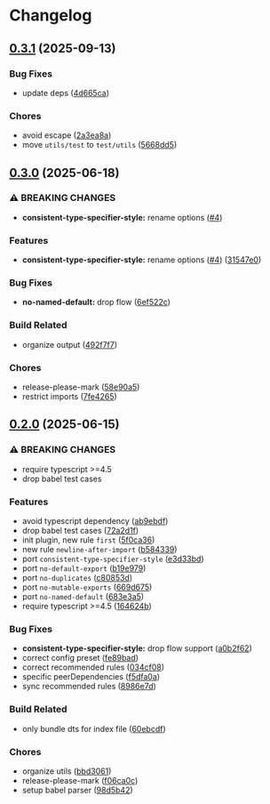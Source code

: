 # Changelog

## [0.3.1](https://github.com/9romise/eslint-plugin-import-lite/compare/v0.3.0...v0.3.1) (2025-09-13)


### Bug Fixes

* update deps ([4d665ca](https://github.com/9romise/eslint-plugin-import-lite/commit/4d665ca7abc42d25726a12bc778fcc4a31686686))


### Chores

* avoid escape ([2a3ea8a](https://github.com/9romise/eslint-plugin-import-lite/commit/2a3ea8afda30cce0463367eac5995bb5f4415e3b))
* move `utils/test` to `test/utils` ([5668dd5](https://github.com/9romise/eslint-plugin-import-lite/commit/5668dd55660d1c78fb5f289ed45912d64f5929e1))

## [0.3.0](https://github.com/9romise/eslint-plugin-import-lite/compare/v0.2.0...v0.3.0) (2025-06-18)


### ⚠ BREAKING CHANGES

* **consistent-type-specifier-style:** rename options ([#4](https://github.com/9romise/eslint-plugin-import-lite/issues/4))

### Features

* **consistent-type-specifier-style:** rename options ([#4](https://github.com/9romise/eslint-plugin-import-lite/issues/4)) ([31547e0](https://github.com/9romise/eslint-plugin-import-lite/commit/31547e0c4e026af997932b2bf846067848e764ec))


### Bug Fixes

* **no-named-default:** drop flow ([6ef522c](https://github.com/9romise/eslint-plugin-import-lite/commit/6ef522c7ba72584c9dbb364aecbe80889d06a061))


### Build Related

* organize output ([492f7f7](https://github.com/9romise/eslint-plugin-import-lite/commit/492f7f7d46eb5af5905a1fffed842291f3a5d611))


### Chores

* release-please-mark ([58e90a5](https://github.com/9romise/eslint-plugin-import-lite/commit/58e90a517896f7c2e8c4ca3fe9eab982b1005d73))
* restrict imports ([7fe4265](https://github.com/9romise/eslint-plugin-import-lite/commit/7fe42658f44005bf8912618052d371fdbc0e7a36))

## [0.2.0](https://github.com/9romise/eslint-plugin-import-lite/compare/v0.1.1...v0.2.0) (2025-06-15)


### ⚠ BREAKING CHANGES

* require typescript >=4.5
* drop babel test cases

### Features

* avoid typescript dependency ([ab9ebdf](https://github.com/9romise/eslint-plugin-import-lite/commit/ab9ebdf1c5106389a60a9d34d4daa370888b9d6a))
* drop babel test cases ([72a2d1f](https://github.com/9romise/eslint-plugin-import-lite/commit/72a2d1f8a59fe43b33b8e6c41e708a1ebafab5ae))
* init plugin, new rule `first` ([5f0ca36](https://github.com/9romise/eslint-plugin-import-lite/commit/5f0ca3637d72a8b7427f67c8f21af49430a28dcd))
* new rule `newline-after-import` ([b584339](https://github.com/9romise/eslint-plugin-import-lite/commit/b584339a70f18fa65dbebed912a475b2e04b884a))
* port `consistent-type-specifier-style` ([e3d33bd](https://github.com/9romise/eslint-plugin-import-lite/commit/e3d33bd4fa90c9e3c05bdba0058852a68590905d))
* port `no-default-export` ([b19e979](https://github.com/9romise/eslint-plugin-import-lite/commit/b19e97984feb438e39f534abe79a10f4f8b74234))
* port `no-duplicates` ([c80853d](https://github.com/9romise/eslint-plugin-import-lite/commit/c80853d77ff8f95e88e0f010d014866868f7b5b6))
* port `no-mutable-exports` ([669d675](https://github.com/9romise/eslint-plugin-import-lite/commit/669d675009be9b35f92381ae1cc15620ffd2e005))
* port `no-named-default` ([683e3a5](https://github.com/9romise/eslint-plugin-import-lite/commit/683e3a544568e210c3dd199c5009eff38025b9c6))
* require typescript &gt;=4.5 ([164624b](https://github.com/9romise/eslint-plugin-import-lite/commit/164624bbcc00fc9329f02e686edaf328339ec0de))


### Bug Fixes

* **consistent-type-specifier-style:** drop flow support ([a0b2f62](https://github.com/9romise/eslint-plugin-import-lite/commit/a0b2f62575e21823ccf1d11273c453f0d037c67c))
* correct config preset ([fe89bad](https://github.com/9romise/eslint-plugin-import-lite/commit/fe89bada5948937f5df80c8c30e816e80e705d06))
* correct recommended rules ([034cf08](https://github.com/9romise/eslint-plugin-import-lite/commit/034cf08146190f55059fa88a96ea6303bc033437))
* specific peerDependencies ([f5dfa0a](https://github.com/9romise/eslint-plugin-import-lite/commit/f5dfa0a3e7939ac1ff9f41a740dd50bfab83eb6e))
* sync recommended rules ([8986e7d](https://github.com/9romise/eslint-plugin-import-lite/commit/8986e7d372ed5483b6c82c07c6edda1df56c0fd8))


### Build Related

* only bundle dts for index file ([60ebcdf](https://github.com/9romise/eslint-plugin-import-lite/commit/60ebcdf85383f6d5d34222e8b41212156bf1456b))


### Chores

* organize utils ([bbd3061](https://github.com/9romise/eslint-plugin-import-lite/commit/bbd306171c502465036fc1d4c2069e2f9a0ca09b))
* release-please-mark ([f06ca0c](https://github.com/9romise/eslint-plugin-import-lite/commit/f06ca0c49049e617ca82e045f447f6f540896e36))
* setup babel parser ([98d5b42](https://github.com/9romise/eslint-plugin-import-lite/commit/98d5b42ab044daf5455fbd4e6ec62e27c671c036))
